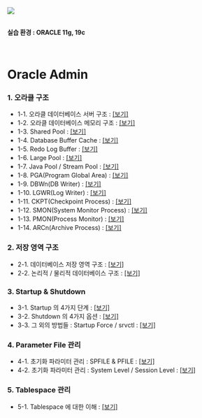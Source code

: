 
<img src="https://github.com/corvina1208/Oracle_Admin/assets/157337929/715f35d6-0331-4da1-851a-b91bf6b0508d.png">  
<br/>
<br/>

**실습 환경 : ORACLE 11g, 19c**  

<br/>

# Oracle Admin

### 1. 오라클 구조
- 1-1. 오라클 데이터베이스 서버 구조 : [[보기]](https://github.com/corvina1208/Oracle_Admin/blob/main/1-1.%20%EC%98%A4%EB%9D%BC%ED%81%B4%20%EB%8D%B0%EC%9D%B4%ED%84%B0%EB%B2%A0%EC%9D%B4%EC%8A%A4%20%EC%84%9C%EB%B2%84%20%EA%B5%AC%EC%A1%B0.md)
- 1-2. 오라클 데이터베이스 메모리 구조 : [[보기]](https://github.com/corvina1208/Oracle_Admin/blob/main/1-2.%20%EC%98%A4%EB%9D%BC%ED%81%B4%20%EB%8D%B0%EC%9D%B4%ED%84%B0%EB%B2%A0%EC%9D%B4%EC%8A%A4%20%EB%A9%94%EB%AA%A8%EB%A6%AC%20%EA%B5%AC%EC%A1%B0.md)
- 1-3. Shared Pool : [[보기]](https://github.com/corvina1208/Oracle_Admin/blob/main/1-3.%20Shared%20Pool.md)
- 1-4. Database Buffer Cache : [[보기]](https://github.com/corvina1208/Oracle_Admin/blob/main/1-4.%20Database%20Buffer%20Cache.md)
- 1-5. Redo Log Buffer : [[보기]](https://github.com/corvina1208/Oracle_Admin/blob/main/1-5.%20Redo%20Log%20Buffer.md)
- 1-6. Large Pool : [[보기]](https://github.com/corvina1208/Oracle_Admin/blob/main/1-6.%20Large%20Pool.md)
- 1-7. Java Pool / Stream Pool : [[보기]](https://github.com/corvina1208/Oracle_Admin/blob/main/1-7.%20Java%20Pool%2C%20Stream%20Pool.md)
- 1-8. PGA(Program Global Area) : [[보기]](https://github.com/corvina1208/Oracle_Admin/blob/main/1-8.%20PGA.md)
- 1-9. DBWn(DB Writer) : [[보기]](https://github.com/corvina1208/Oracle_Admin/blob/main/1-9.%20DBWn(DB%20Writer).md)
- 1-10. LGWR(Log Writer) : [[보기]](https://github.com/corvina1208/Oracle_Admin/blob/main/1-10.%20LGWR(Log%20Writer).md)
- 1-11. CKPT(Checkpoint Process) : [[보기]](https://github.com/corvina1208/Oracle_Admin/blob/main/1-11.%20CKPT(Checkpoint%20Process).md)
- 1-12. SMON(System Monitor Process) : [[보기]](https://github.com/corvina1208/Oracle_Admin/blob/main/1-12.%20SMON(System%20Monitor%20Process).md)
- 1-13. PMON(Process Monitor) : [[보기]](https://github.com/corvina1208/Oracle_Admin/blob/main/1-13.%20PMON(Process%20Monitor).md)
- 1-14. ARCn(Archive Process) : [[보기]](https://github.com/corvina1208/Oracle_Admin/blob/main/1-14.%20ARCn(Archive%20Process).md)

### 2. 저장 영역 구조
- 2-1. 데이터베이스 저장 영역 구조 : [[보기]](https://github.com/corvina1208/Oracle_Admin/blob/main/2-1.%20%EB%8D%B0%EC%9D%B4%ED%84%B0%EB%B2%A0%EC%9D%B4%EC%8A%A4%20%EC%A0%80%EC%9E%A5%20%EC%98%81%EC%97%AD%20%EA%B5%AC%EC%A1%B0.md)
- 2-2. 논리적 / 물리적 데이터베이스 구조 : [[보기]](https://github.com/corvina1208/Oracle_Admin/blob/main/2-2.%20%EB%85%BC%EB%A6%AC%EC%A0%81%2C%20%EB%AC%BC%EB%A6%AC%EC%A0%81%20%EB%8D%B0%EC%9D%B4%ED%84%B0%EB%B2%A0%EC%9D%B4%EC%8A%A4%20%EA%B5%AC%EC%A1%B0.md)

### 3. Startup & Shutdown
- 3-1. Startup 의 4가지 단계 : [[보기]](https://github.com/corvina1208/Oracle_Admin/blob/main/3-1.%20Startup%20%EC%9D%98%204%EA%B0%80%EC%A7%80%20%EB%8B%A8%EA%B3%84.md)
- 3-2. Shutdown 의 4가지 옵션 : [[보기]](https://github.com/corvina1208/Oracle_Admin/blob/main/3-2.%20Shutdown%20%EC%9D%98%204%EA%B0%80%EC%A7%80%20%EC%98%B5%EC%85%98.md)
- 3-3. 그 외의 방법들 : Startup Force / srvctl : [[보기]](https://github.com/corvina1208/Oracle_Admin/blob/main/3-3.%20%EA%B7%B8%20%EC%99%B8%EC%9D%98%20%EB%B0%A9%EB%B2%95%EB%93%A4%20%3A%20Startup%20Force%2C%20srvctl.md)

### 4. Parameter File 관리
- 4-1. 초기화 파라미터 관리 : SPFILE & PFILE : [[보기]](https://www.notion.so/SPFILE-PFILE-09c6cc8a05b1424e9693540405cb42ed)
- 4-2. 초기화 파라미터 관리 : System Level / Session Level : [[보기]](https://www.notion.so/System-Level-Session-Level-0f88b5311ab24b46ab616d52db83df56)

### 5. Tablespace 관리
- 5-1. Tablespace 에 대한 이해 : [[보기]](https://www.notion.so/Tablespace-5a6af05bebca42919d52b5abcfbb5a82)
